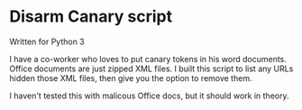 # Disarm Canary script
Written for Python 3

I have a co-worker who loves to put canary tokens in his word documents. Office documents are just zipped XML files. I built this script to list any URLs hidden those XML files, then give you the option to remove them.

I haven't tested this with malicous Office docs, but it should work in theory.
